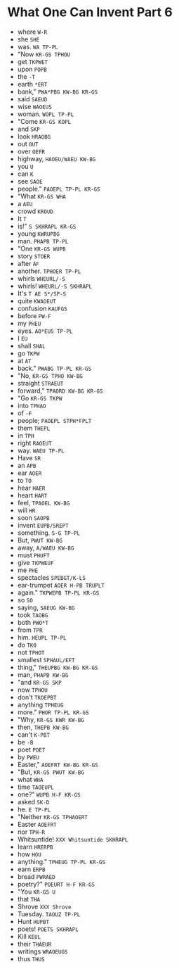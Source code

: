 # What One Can Invent Part 6

* where `W-R`
* she `SHE`
* was. `WA TP-PL`
* "Now `KR-GS TPHOU`
* get `TKPWET`
* upon `POPB`
* the `-T`
* earth `*ERT`
* bank," `PWA*PBG KW-BG KR-GS`
* said `SAEUD`
* wise `WAOEUS`
* woman. `WOPL TP-PL`
* "Come `KR-GS KOPL`
* and `SKP`
* look `HRAOBG`
* out `OUT`
* over `OEFR`
* highway, `HAOEU/WAEU KW-BG`
* you `U`
* can `K`
* see `SAOE`
* people." `PAOEPL TP-PL KR-GS`
* "What `KR-GS WHA`
* a `AEU`
* crowd `KROUD`
* It `T`
* is!" `S SKHRAPL KR-GS`
* young `KWRUPBG`
* man. `PHAPB TP-PL`
* "One `KR-GS WUPB`
* story `STOER`
* after `AF`
* another. `TPHOER TP-PL`
* whirls `WHEURL/-S`
* whirls! `WHEURL/-S SKHRAPL`
* It's `T AE S*/SP-S`
* quite `KWAOEUT`
* confusion `KAUFGS`
* before `PW-F`
* my `PHEU`
* eyes. `AO*EUS TP-PL`
* I `EU`
* shall `SHAL`
* go `TKPW`
* at `AT`
* back." `PWABG TP-PL KR-GS`
* "No, `KR-GS TPHO KW-BG`
* straight `STRAEUT`
* forward," `TPAORD KW-BG KR-GS`
* "Go `KR-GS TKPW`
* into `TPHAO`
* of `-F`
* people; `PAOEPL STPH*FPLT`
* them `THEPL`
* in `TPH`
* right `RAOEUT`
* way. `WAEU TP-PL`
* Have `SR`
* an `APB`
* ear `AOER`
* to `TO`
* hear `HAER`
* heart `HART`
* feel, `TPAOEL KW-BG`
* will `HR`
* soon `SAOPB`
* invent `EUPB/SREPT`
* something. `S-G TP-PL`
* But, `PWUT KW-BG`
* away, `A/WAEU KW-BG`
* must `PHUFT`
* give `TKPWEUF`
* me `PHE`
* spectacles `SPEBGT/K-LS`
* ear-trumpet `AOER H-PB TRUPLT`
* again." `TKPWEPB TP-PL KR-GS`
* so `SO`
* saying, `SAEUG KW-BG`
* took `TAOBG`
* both `PWO*T`
* from `TPR`
* him. `HEUPL TP-PL`
* do `TKO`
* not `TPHOT`
* smallest `SPHAUL/EFT`
* thing," `THEUPBG KW-BG KR-GS`
* man, `PHAPB KW-BG`
* "and `KR-GS SKP`
* now `TPHOU`
* don't `TKOEPBT`
* anything `TPHEUG`
* more." `PHOR TP-PL KR-GS`
* "Why, `KR-GS KWR KW-BG`
* then, `THEPB KW-BG`
* can't `K-PBT`
* be `-B`
* poet `POET`
* by `PWEU`
* Easter," `AOEFRT KW-BG KR-GS`
* "But, `KR-GS PWUT KW-BG`
* what `WHA`
* time `TAOEUPL`
* one?" `WUPB H-F KR-GS`
* asked `SK-D`
* he. `E TP-PL`
* "Neither `KR-GS TPHAOERT`
* Easter `AOEFRT`
* nor `TPH-R`
* Whitsuntide! `XXX Whitsuntide SKHRAPL`
* learn `HRERPB`
* how `HOU`
* anything." `TPHEUG TP-PL KR-GS`
* earn `ERPB`
* bread `PWRAED`
* poetry?" `POEURT H-F KR-GS`
* "You `KR-GS U`
* that `THA`
* Shrove `XXX Shrove`
* Tuesday. `TAOUZ TP-PL`
* Hunt `HUPBT`
* poets! `POETS SKHRAPL`
* Kill `KEUL`
* their `THAEUR`
* writings `WRAOEUGS`
* thus `THUS`
